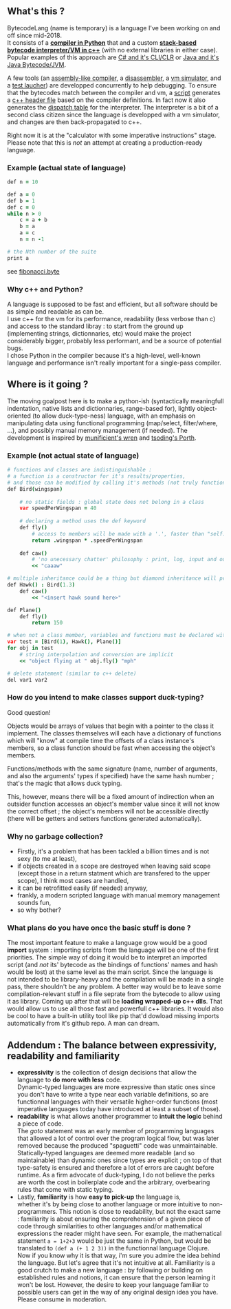 ## What's this ?
BytecodeLang (name is temporary) is a language I've been working on and off since mid-2018.  
It consists of a **[compiler in Python](https://github.com/Lcbx/BytecodeLang/blob/master/compiler/compiler.py)** that and a custom **[stack-based bytecode interpreter/VM in c++](https://github.com/Lcbx/BytecodeLang/blob/master/vm/core.h)** (with no external libraries in either case).
Popular examples of this approach are [C# and it's CLI/CLR](https://en.wikipedia.org/wiki/Common_Intermediate_Language) or [Java and it's Java Bytecode/JVM](https://en.wikipedia.org/wiki/Java_virtual_machine).
  
A few tools (an [assembly-like compiler](https://github.com/Lcbx/BytecodeLang/blob/master/compiler/assembly_compiler.py), a [disassembler](https://github.com/Lcbx/BytecodeLang/blob/master/compiler/disassembler.py), a [vm simulator](https://github.com/Lcbx/BytecodeLang/blob/master/compiler/vm_simulator.py), and a [test laucher](https://github.com/Lcbx/BytecodeLang/blob/master/LaunchTests.py)) are developped concurrently to help debugging.
To ensure that the bytecodes match between the compiler and vm, a [script](https://github.com/Lcbx/BytecodeLang/blob/master/compiler/opcodes.py) generates a [c++ header file](https://github.com/Lcbx/BytecodeLang/blob/master/vm/opcodes.h) based on the compiler definitions.
In fact now it also generates the [dispatch table](https://github.com/Lcbx/BytecodeLang/blob/master/vm/core.cpp) for the interpreter.
The interpreter is a bit of a second class citizen since the language is developped with a vm simulator, and changes are then back-propagated to c++.
  
Right now it is at the "calculator with some imperative instructions" stage.  
Please note that this is *not* an attempt at creating a production-ready language.

### Example (actual state of language)
```CoffeeScript
def n = 10

def a = 0
def b = 1
def c = 0
while n > 0
	c = a + b
	b = a
	a = c
	n = n -1

# the Nth number of the suite
print a
```
see [fibonacci.byte](https://github.com/Lcbx/BytecodeLang/blob/master/tests/fibonacci.byte)


### Why c++ and Python?
A language is supposed to be fast and efficient, but all software should be as simple and readable as can be.  
I use c++ for the vm for its performance, readability (less verbose than c) and access to the standard libray : to start from the ground up (implementing strings, dictionnaries, etc) would make the project considerably bigger, probably less performant, and be a source of potential bugs.  
I chose Python in the compiler because it's a high-level, well-known language and performance isn't really important for a single-pass compiler.

## Where is it going ?
The moving goalpost here is to make a python-ish (syntactically meaningfull indentation, native lists and dictionnaries, range-based for), lightly object-oriented (to allow duck-type-ness) language, with an emphasis on manipulating data using functional programming (map/select, filter/where, ...), and possibly manual memory management (if needed). The development is inspired by [munificient's wren](https://github.com/wren-lang/wren) and [tsoding's Porth](https://github.com/tsoding/porth).

### Example (not actual state of language)
``` CoffeeScript
# functions and classes are indistinguishable :
# a function is a constructor for it's results/properties, 
# and those can be modified by calling it's methods (not truly functional I know)
def Bird(wingspan)
    
    # no static fields : global state does not belong in a class
    var speedPerWingspan = 40
    
    # declaring a method uses the def keyword
    def fly()
        # access to members will be made with a '.', faster than "self." and still readable
        return .wingspan * .speedPerWingspan
    
    def caw()
        # 'no unecessary chatter' philosophy : print, log, input and output use << and >> (print by default)
        << "caaaw"

# multiple inheritance could be a thing but diamond inheritance will probably be disallowed
def Hawk() : Bird(1.3)
    def caw()
        << "<insert hawk sound here>"

def Plane()
    def fly()
        return 150

# when not a class member, variables and functions must be declared with "var" and "def" 
var test = [Bird(1), Hawk(), Plane()]
for obj in test
    # string interpolation and conversion are implicit
    << "object flying at " obj.fly() "mph"

# delete statement (similar to c++ delete)
del var1 var2
```

### How do you intend to make classes support duck-typing?
Good question!

Objects would be arrays of values that begin with a pointer to the class it implement. The classes themselves will each have a dictionary of functions which will "know" at compile time the offsets of a class instance's members, so a class function should be fast when accessing the object's members.

Functions/methods with the same signature (name, number of arguments, and also the arguments' types if specified) have the same hash number ; that's the magic that allows duck typing.

This, however, means there will be a fixed amount of indirection when an outsider function accesses an object's member value since it will not know the correct offset ; the object's members will not be accessible directly (there will be getters and setters functions generated automatically).


### Why no garbage collection?
* Firstly, it's a problem that has been tackled a billion times and is not sexy (to me at least),
* if objects created in a scope are destroyed when leaving said scope (except those in a return statment which are transfered to the upper scope), I think most cases are handled,
* it can be retrofitted easily (if needed) anyway,
* frankly, a modern scripted language with manual memory management sounds fun,
* so why bother?

### What plans do you have once the basic stuff is done ?
The most important feature to make a language grow would be a good  **import** system : importing scripts from the language will be one of the first priorities. The simple way of doing it would be to interpret an imported script (and *not* its' bytecode as the bindings of functions' names and hash would be lost) at the same level as the main script. Since the language is not intended to be library-heavy and the compilation will be made in a single pass, there shouldn't be any problem. A better way would be to leave some compilation-relevant stuff in a file seprate from the bytecode to allow using it as library.
Coming up after that will be **loading wrapped-up c++ dlls**.
That would allow us to use all those fast and powerfull c++ libraries. It would also be cool to have a built-in utility tool like pip that'd dowload missing imports automatically from it's github repo. A man can dream.

## Addendum : The balance between expressivity, readability and familiarity
* **expressivity** is the collection of design decisions that allow the language to **do more with less** code.  
Dynamic-typed languages are more expressive than static ones since you don't have to write a type near each variable definitions, so are functionnal languages with their versatile higher-order functions (most imperative languages today have introduced at least a subset of those).
* **readability** is what allows another programmer to **intuit the logic** behind a piece of code.  
The _goto_ statement was an early member of programming languages that allowed a lot of control over the program logical flow, but was later removed because the produced "spaguetti" code was unmaintainable. Statically-typed languages are deemed more readable (and so maintainable) than dynamic ones since types are explicit ; on top of that type-safety is ensured and therefore a lot of errors are caught before runtime. As a firm advocate of duck-typing, I do not believe the perks are worth the cost in boilerplate code and the arbitrary, overbearing rules that come with static typing.
* Lastly, **familiarity** is how **easy to pick-up** the language is,  
whether it's by being close to another language or more intuitive to non-programmers. This notion is close to readability, but not the exact same : familiarity is about ensuring the comprehension of a given piece of code through similarities to other languages and/or mathematical expressions the reader might have seen.
For example, the mathematical statement `a = 1+2+3` would be just the same in Python, but would be translated to `(def a (+ 1 2 3))` in the functionnal language Clojure. Now if you know why it is that way, i'm sure you admire the idea behind the language. But let's agree that it's not intuitive at all. Familiarity is a good crutch to make a new language : by following or building on established rules and notions, it can ensure that the person learning it won't be lost. However, the desire to keep your language familiar to possible users can get in the way of any original design idea you have. Please consume in moderation.
 
